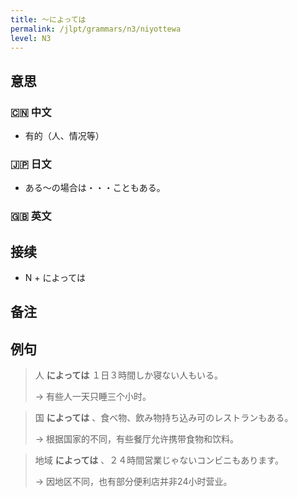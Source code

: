 ```yaml
---
title: 〜によっては
permalink: /jlpt/grammars/n3/niyottewa
level: N3
---
```


## 意思

### 🇨🇳 中文

- 有的（人、情况等）

### 🇯🇵 日文

- ある〜の場合は・・・こともある。

### 🇬🇧 英文


## 接续

- N + によっては

## 备注


## 例句

> 人 **によっては** １日３時間しか寝ない人もいる。
>
> → 有些人一天只睡三个小时。

> 国 **によっては** 、食べ物、飲み物持ち込み可のレストランもある。
>
> → 根据国家的不同，有些餐厅允许携带食物和饮料。

> 地域 **によっては** 、２４時間営業じゃないコンビニもあります。
>
> → 因地区不同，也有部分便利店并非24小时营业。

